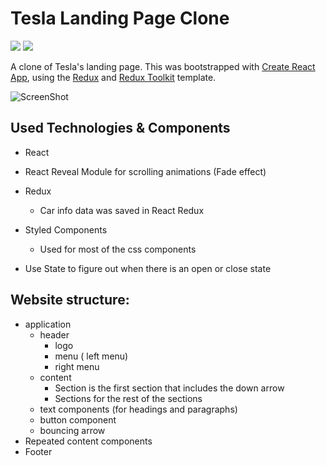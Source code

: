 
# Tesla Landing Page Clone

![](https://img.shields.io/github/languages/top/nanifour/tesla-clone?style=for-the-badge)        ![](https://img.shields.io/badge/Demo-informational?style=for-the-badge&logo=github?link=https://nanifour.github.io/tesla-clone/)  

A clone of  Tesla's landing page. This was bootstrapped with [Create React App](https://github.com/facebook/create-react-app), using the [Redux](https://redux.js.org/) and [Redux Toolkit](https://redux-toolkit.js.org/) template. 


![ScreenShot](%PUBLIC_URL%/screenshot.png)

## Used Technologies & Components

- React
-  React Reveal Module for scrolling animations (Fade effect)
- Redux 
    -  Car info data was saved in React Redux 
- Styled Components 
    - Used for most of the css components
    
-  Use State to figure out when there is an open or close state


## Website structure:

- application
    - header
        - logo
        - menu ( left menu)
        - right menu
    - content 
        - Section is the first section that includes the    down arrow
        - Sections for the rest of the sections
    - text components (for headings and paragraphs)
    - button component 
    - bouncing arrow
- Repeated content components 
- Footer
